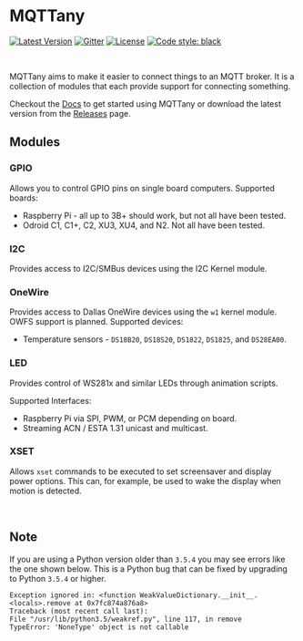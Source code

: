 # MQTTany

[![Latest Version](https://img.shields.io/github/v/tag/CrazyIvan359/mqttany?label=release)](https://github.com/CrazyIvan359/mqttany/releases)
[![Gitter](https://img.shields.io/gitter/room/mqttany/community)](https://gitter.im/mqttany/community)
[![License](https://img.shields.io/badge/license-MIT-green)](https://github.com/CrazyIvan359/mqttany/blob/master/LICENSE)
[![Code style: black](https://img.shields.io/badge/code%20style-black-000000.svg)](https://github.com/psf/black)

<br>

MQTTany aims to make it easier to connect things to an MQTT broker. It is a
collection of modules that each provide support for connecting something.

Checkout the [Docs](https://crazyivan359.github.io/mqttany/index.html) to get
started using MQTTany or download the latest version from the
[Releases](https://github.com/CrazyIvan359/mqttany/releases) page.

## Modules

### GPIO

Allows you to control GPIO pins on single board computers.
Supported boards:
- Raspberry Pi - all up to 3B+ should work, but not all have been tested.
- Odroid C1, C1+, C2, XU3, XU4, and N2. Not all have been tested.

### I2C

Provides access to I2C/SMBus devices using the I2C Kernel module.

### OneWire

Provides access to Dallas OneWire devices using the `w1` kernel module. OWFS
support is planned.
Supported devices:
- Temperature sensors - `DS18B20`, `DS18S20`, `DS1822`, `DS1825`, and `DS28EA00`.

### LED

Provides control of WS281x and similar LEDs through animation scripts.

Supported Interfaces:
- Raspberry Pi via SPI, PWM, or PCM depending on board.
- Streaming ACN / ESTA 1.31 unicast and multicast.

### XSET

Allows `xset` commands to be executed to set screensaver and display power
options. This can, for example, be used to wake the display when motion is
detected.

<br>

## Note

If you are using a Python version older than `3.5.4` you may see errors like
the one shown below. This is a Python bug that can be fixed by upgrading to
Python `3.5.4` or higher.

```none
Exception ignored in: <function WeakValueDictionary.__init__.<locals>.remove at 0x7fc874a876a8>
Traceback (most recent call last):
File "/usr/lib/python3.5/weakref.py", line 117, in remove
TypeError: 'NoneType' object is not callable
```
